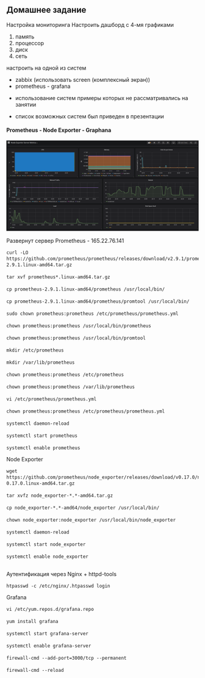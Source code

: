 ## Домашнее задание

Настройка мониторинга
Настроить дашборд с 4-мя графиками
1) память
2) процессор
3) диск
4) сеть

настроить на одной из систем
- zabbix (использовать screen (комплексный экран))
- prometheus - grafana

* использование систем примеры которых не рассматривались на занятии

- список возможных систем был приведен в презентации



#### Prometheus - Node Exporter - Graphana

![grafana](grafana.png)

Развернут сервер Prometheus - 165.22.76.141

```
curl -LO https://github.com/prometheus/prometheus/releases/download/v2.9.1/prometheus-2.9.1.linux-amd64.tar.gz

tar xvf prometheus*.linux-amd64.tar.gz

cp prometheus-2.9.1.linux-amd64/prometheus /usr/local/bin/

cp prometheus-2.9.1.linux-amd64/prometheus/promtool /usr/local/bin/

sudo chown prometheus:prometheus /etc/prometheus/prometheus.yml

chown prometheus:prometheus /usr/local/bin/prometheus

chown prometheus:prometheus /usr/local/bin/promtool

mkdir /etc/prometheus

mkdir /var/lib/prometheus

chown prometheus:prometheus /etc/prometheus

chown prometheus:prometheus /var/lib/prometheus

vi /etc/prometheus/prometheus.yml

chown prometheus:prometheus /etc/prometheus/prometheus.yml

systemctl daemon-reload

systemctl start prometheus

systemctl enable prometheus
```

Node Exporter

```
wget https://github.com/prometheus/node_exporter/releases/download/v0.17.0/node_exporter-0.17.0.linux-amd64.tar.gz

tar xvfz node_exporter-*.*-amd64.tar.gz

cp node_exporter-*.*-amd64/node_exporter /usr/local/bin/

chown node_exporter:node_exporter /usr/local/bin/node_exporter

systemctl daemon-reload

systemctl start node_exporter

systemctl enable node_exporter


```

Аутентификация через Nginx + httpd-tools

```
htpasswd -c /etc/nginx/.htpasswd login
```

Grafana

```
vi /etc/yum.repos.d/grafana.repo

yum install grafana

systemctl start grafana-server

systemctl enable grafana-server

firewall-cmd --add-port=3000/tcp --permanent

firewall-cmd --reload
```


